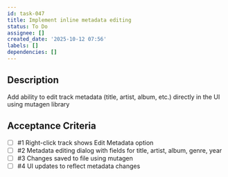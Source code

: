 ```yaml
---
id: task-047
title: Implement inline metadata editing
status: To Do
assignee: []
created_date: '2025-10-12 07:56'
labels: []
dependencies: []
---
```


## Description

Add ability to edit track metadata (title, artist, album, etc.) directly in the UI using mutagen library

## Acceptance Criteria
<!-- AC:BEGIN -->
- [ ] #1 Right-click track shows Edit Metadata option
- [ ] #2 Metadata editing dialog with fields for title, artist, album, genre, year
- [ ] #3 Changes saved to file using mutagen
- [ ] #4 UI updates to reflect metadata changes
<!-- AC:END -->
